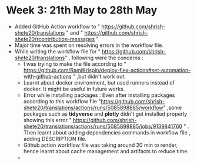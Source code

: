 # Week 3: 21th May to 28th May 
- Added GitHub Action workflow to " https://github.com/shrish-shete20/translations " and " https://github.com/shrish-shete20/rcontribution-messages "
- Major time was spent on resolving errors in the workflow file.
- While writing the workflow file for " https://github.com/shrish-shete20/translations" , following were the concerns :
  - I was trying to make the file according to " https://github.com/RamiKrispin/deploy-flex-actions#set-automation-with-github-actions " ,but didn't work out.
  - Learnt about docker environment, but used runners instead of docker. It might be useful in future works. 
  - Error while installing packages : Even after installing packages according to this workflow file "https://github.com/shrish-shete20/translations/actions/runs/5085898885/workflow" ,some packages such as **tidyverse** and **plotly** didn't get installed properly showing this error " https://github.com/shrish-shete20/translations/actions/runs/5085898885/jobs/9139841760 " . Then learnt about adding dependencies commands in workflow file , adding DESCRIPTION file.
  - Github action workflow file was taking around 20 min to render, hence learnt about cache management and artifacts to reduce time.
  -   
